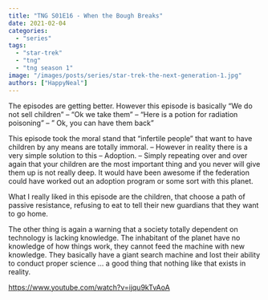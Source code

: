 ```yaml
---
title: "TNG S01E16 - When the Bough Breaks"
date: 2021-02-04
categories: 
  - "series"
tags: 
  - "star-trek"
  - "tng"
  - "tng season 1"
image: "/images/posts/series/star-trek-the-next-generation-1.jpg"
authors: ["HappyNeal"]
---
```


The episodes are getting better. However this episode is basically “We do not sell children” – “Ok we take them” – “Here is a potion for radiation poisoning” – ” Ok, you can have them back”

This episode took the moral stand that “infertile people” that want to have children by any means are totally immoral. – However in reality there is a very simple solution to this – Adoption. – Simply repeating over and over again that your children are the most important thing and you never will give them up is not really deep. It would have been awesome if the federation could have worked out an adoption program or some sort with this planet.

What I really liked in this episode are the children, that choose a path of passive resistance, refusing to eat to tell their new guardians that they want to go home.

The other thing is again a warning that a society totally dependent on technology is lacking knowledge. The inhabitant of the planet have no knowledge of how things work, they cannot feed the machine with new knowledge. They basically have a giant search machine and lost their ability to conduct proper science … a good thing that nothing like that exists in reality.

https://www.youtube.com/watch?v=ijqu9kTvAoA
